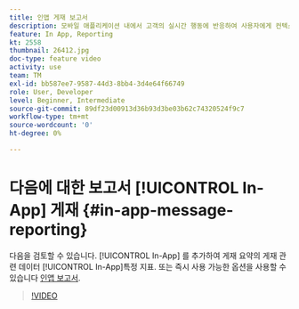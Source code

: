 ```yaml
---
title: 인앱 게재 보고서
description: 모바일 애플리케이션 내에서 고객의 실시간 행동에 반응하여 사용자에게 컨텍스트에 맞는 인앱 메시지를 표시하는 방법에 대해 알아봅니다.
feature: In App, Reporting
kt: 2558
thumbnail: 26412.jpg
doc-type: feature video
activity: use
team: TM
exl-id: bb587ee7-9587-44d3-8bb4-3d4e64f66749
role: User, Developer
level: Beginner, Intermediate
source-git-commit: 89df23d00913d36b93d3be03b62c74320524f9c7
workflow-type: tm+mt
source-wordcount: '0'
ht-degree: 0%

---
```


# 다음에 대한 보고서 [!UICONTROL In-App] 게재 {#in-app-message-reporting}

다음을 검토할 수 있습니다. [!UICONTROL In-App] 를 추가하여 게재 요약의 게재 관련 데이터 [!UICONTROL In-App]특정 지표. 또는 즉시 사용 가능한 옵션을 사용할 수 있습니다 [인앱 보고서](https://experienceleague.adobe.com/docs/campaign-standard/using/reporting/list-of-reports/in-app-report.html?lang=en).

>[!VIDEO](https://video.tv.adobe.com/v/26412?quality=12&learn=on)
